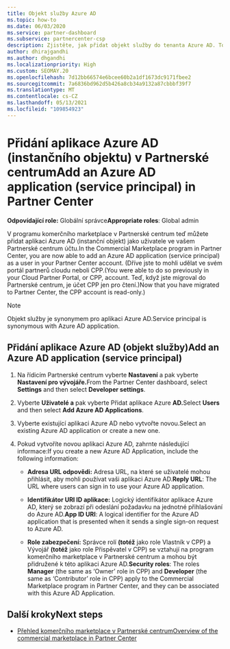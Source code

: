 ```yaml
---
title: Objekt služby Azure AD
ms.topic: how-to
ms.date: 06/03/2020
ms.service: partner-dashboard
ms.subservice: partnercenter-csp
description: Zjistěte, jak přidat objekt služby do tenanta Azure AD. To znamená přidání aplikace Azure AD (instančního objektu) do Partnerské centrum.
author: dhirajgandhi
ms.author: dhgandhi
ms.localizationpriority: High
ms.custom: SEOMAY.20
ms.openlocfilehash: 7d12bb66574e6bcee60b2a1df1673dc9171fbee2
ms.sourcegitcommit: 7a6836bd962d5b426a8cb34a9132a87cbbbf39f7
ms.translationtype: MT
ms.contentlocale: cs-CZ
ms.lasthandoff: 05/13/2021
ms.locfileid: "109854923"
---
```

# <a name="add-an-azure-ad-application-service-principal-in-partner-center"></a><span data-ttu-id="d624d-104">Přidání aplikace Azure AD (instančního objektu) v Partnerské centrum</span><span class="sxs-lookup"><span data-stu-id="d624d-104">Add an Azure AD application (service principal) in Partner Center</span></span>

<span data-ttu-id="d624d-105">**Odpovídající role:** Globální správce</span><span class="sxs-lookup"><span data-stu-id="d624d-105">**Appropriate roles**: Global admin</span></span>

<span data-ttu-id="d624d-106">V programu komerčního marketplace v Partnerské centrum teď můžete přidat aplikaci Azure AD (instanční objekt) jako uživatele ve vašem Partnerské centrum účtu.</span><span class="sxs-lookup"><span data-stu-id="d624d-106">In the Commercial Marketplace program in Partner Center, you are now able to add an Azure AD application (service principal) as a user in your Partner Center account.</span></span> <span data-ttu-id="d624d-107">(Dříve jste to mohli udělat ve svém portál partnerů cloudu neboli CPP.</span><span class="sxs-lookup"><span data-stu-id="d624d-107">(You were able to do so previously in your Cloud Partner Portal, or CPP, account.</span></span> <span data-ttu-id="d624d-108">Teď, když jste migroval do Partnerské centrum, je účet CPP jen pro čtení.)</span><span class="sxs-lookup"><span data-stu-id="d624d-108">Now that you have migrated to Partner Center, the CPP account is read-only.)</span></span>
 
>[!Note] 
><span data-ttu-id="d624d-109">Objekt služby je synonymem pro aplikaci Azure AD.</span><span class="sxs-lookup"><span data-stu-id="d624d-109">Service principal is synonymous with Azure AD application.</span></span>

## <a name="add-an-azure-ad-application-service-principal"></a><span data-ttu-id="d624d-110">Přidání aplikace Azure AD (objekt služby)</span><span class="sxs-lookup"><span data-stu-id="d624d-110">Add an Azure AD application (service principal)</span></span>

1. <span data-ttu-id="d624d-111">Na řídicím Partnerské centrum vyberte **Nastavení** a pak vyberte **Nastavení pro vývojáře.**</span><span class="sxs-lookup"><span data-stu-id="d624d-111">From the Partner Center dashboard, select **Settings** and then select **Developer settings**.</span></span>

2. <span data-ttu-id="d624d-112">Vyberte **Uživatelé a** pak vyberte Přidat aplikace Azure **AD.**</span><span class="sxs-lookup"><span data-stu-id="d624d-112">Select **Users** and then select **Add Azure AD Applications**.</span></span>

3. <span data-ttu-id="d624d-113">Vyberte existující aplikaci Azure AD nebo vytvořte novou.</span><span class="sxs-lookup"><span data-stu-id="d624d-113">Select an existing Azure AD application or create a new one.</span></span>

4. <span data-ttu-id="d624d-114">Pokud vytvoříte novou aplikaci Azure AD, zahrnte následující informace:</span><span class="sxs-lookup"><span data-stu-id="d624d-114">If you create a new Azure AD Application, include the following information:</span></span>  

   - <span data-ttu-id="d624d-115">**Adresa URL odpovědi:** Adresa URL, na které se uživatelé mohou přihlásit, aby mohli používat vaši aplikaci Azure AD.</span><span class="sxs-lookup"><span data-stu-id="d624d-115">**Reply URL**: The URL where users can sign in to use your Azure AD application.</span></span>

   - <span data-ttu-id="d624d-116">**Identifikátor URI ID aplikace:** Logický identifikátor aplikace Azure AD, který se zobrazí při odeslání požadavku na jednotné přihlašování do Azure AD.</span><span class="sxs-lookup"><span data-stu-id="d624d-116">**App ID URI**: A logical identifier for the Azure AD application that is presented when it sends a single sign-on request to Azure AD.</span></span>

   - <span data-ttu-id="d624d-117">**Role zabezpečení:** Správce rolí **(totéž** jako role Vlastník v CPP) a Vývojář **(totéž** jako role Přispěvatel v CPP) se vztahují na program komerčního marketplace v Partnerské centrum a mohou být přidružené k této aplikaci Azure AD.</span><span class="sxs-lookup"><span data-stu-id="d624d-117">**Security roles**: The roles **Manager** (the same as  ‘Owner’ role in CPP) and **Developer** (the same as ‘Contributor’ role in CPP) apply to the Commercial Marketplace program in Partner Center, and they can be associated with this Azure AD Application.</span></span>  

## <a name="next-steps"></a><span data-ttu-id="d624d-118">Další kroky</span><span class="sxs-lookup"><span data-stu-id="d624d-118">Next steps</span></span>

- [<span data-ttu-id="d624d-119">Přehled komerčního marketplace v Partnerské centrum</span><span class="sxs-lookup"><span data-stu-id="d624d-119">Overview of the commercial marketplace in Partner Center</span></span>](csp-commercial-marketplace-overview.md)